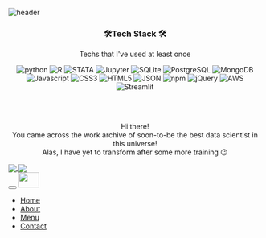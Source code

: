 ![header](https://capsule-render.vercel.app/api?type=wave&color=gradient&height=300&section=header&text=Hyunwoo%20Kim&fontSize=90)

<h3 align="center"> 🛠️Tech Stack 🛠️</h3>

<p align="center"> Techs that I've used at least once </p>

<p align = "center">
<img alt="python" src= "https://img.shields.io/badge/Python-3766AB?style=flat-square&logo=Python&logoColor=white"> <img alt="R" src= "https://img.shields.io/badge/R-blueviolet?style=flat-square&logo=R&logoColor=white"> <img alt="STATA" src= "https://img.shields.io/badge/STATA-800080?style=flat-square&logo=STATA&logoColor=white"> <img alt="Jupyter" src= "https://img.shields.io/badge/Jupyter-F37626?style=flat-square&logo=Jupyter&logoColor=white"> <img alt="SQLite" src= https://img.shields.io/badge/SQLite-yellowgreen?style=flat-square&logo=SQLite&logoColor=white> <img alt="PostgreSQL" src= "https://img.shields.io/badge/PostgreSQL-4169E1?style=flat-square&logo=PostgreSQL&logoColor=white"> <img alt="MongoDB" src= "https://img.shields.io/badge/MongoDB-47A248?style=flat-square&logo=MongoDB&logoColor=white"><br/>
  <img alt="Javascript" src= "https://img.shields.io/badge/JavaScript-F7DF1E?style=flat-square&logo=JavaScript&logoColor=white"> <img alt="CSS3" src= "https://img.shields.io/badge/CSS3-1572B6?style=flat-square&logo=CSS3&logoColor=white"> <img alt="HTML5" src= "https://img.shields.io/badge/HTML5-E34F26?style=flat-square&logo=HTML5&logoColor=white"> <img alt="JSON" src= "https://img.shields.io/badge/JSON-lightgrey?style=flat-square&logo=JSON&logoColor=white"> <img alt="npm" src= "https://img.shields.io/badge/npm-CB3837?style=flat-square&logo=npm&logoColor=white"> <img alt="jQuery" src= "https://img.shields.io/badge/jQuery-0769AD?style=flat-square&logo=jQuery&logoColor=white"> <img alt="AWS" src= "https://img.shields.io/badge/AWS-232F3E?style=flat-square&logo=AmazonAWS&logoColor=white"><br/>
 <img alt="Streamlit" src= "https://img.shields.io/badge/Streamlit-FF4B4B?style=flat-square&logo=Streamlit&logoColor=white">
</p>

<br/>
<br/>
<div background-color="white">
  <p align="center">
    Hi there! <br/>
    You came across the work archive of soon-to-be the best data scientist in this universe! <br/>
    Alas, I have yet to transform after some more training 😉 <br/>
  </p>
</div>

<div>
  <a href="(https://github.com/BeatKraQ/github-readme-stats">
    <img align="center" src="https://github-readme-stats.vercel.app/api/top-langs/?username=BeatkraQ&layout=compact)" />
  </a>

 

  <a href="(https://github.com/BeatKraQ/github-readme-stats">
   <img align="center" src="https://github-readme-stats.vercel.app/api?username=BeatKraQ&show_icons=true&theme=radical" />
  </a>
</div>


<nav class="navbar navbar-dark navbar-expand-sm fixed-top">
    <div class="container">
        <button class="navbar-toggler" type="button" data-toggle="collapse" data-target="#Navbar">
            <span class="navbar-toggler-icon"></span>
        </button>
        <a class="navbar-brand mr-auto" href="./index.html"><img src="img/logo.png" height="30" width="41"></a>
        <div class="collapse navbar-collapse" id="Navbar">
            <ul class="navbar-nav mr-auto">
                <li class="nav-item"><a class="nav-link" href="./index.html"><span class="fa fa-home fa-lg"></span> Home</a></li>
                <li class="nav-item active"><a class="nav-link" href="#"><span class="fa fa-info fa-lg"></span> About</a></li>
                <li class="nav-item"><a class="nav-link" href="#"><span class="fa fa-list fa-lg"></span> Menu</a></li>
                <li class="nav-item"><a class="nav-link" href="./contactus.html"><span class="fa fa-address-card fa-lg"></span> Contact</a></li>
            </ul>
        </div>
    </div>
</nav>
